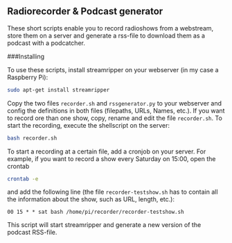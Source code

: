 ## Radiorecorder & Podcast generator

These short scripts enable you to record radioshows from a webstream, store them on a server and generate a rss-file to download them as a podcast with a podcatcher.

###Installing

To use these scripts, install streamripper on your webserver (in my case a Raspberry Pi):  
```bash
sudo apt-get install streamripper
```
Copy the two files `recorder.sh` and `rssgenerator.py` to your webserver and config the definitions in both files (filepaths, URLs, Names, etc.).
If you want to record ore than one show, copy, rename and edit the file `recorder.sh`.
To start the recording, execute the shellscript on the server:
```bash
bash recorder.sh
```
To start a recording at a certain file, add a cronjob on your server. For example, if you want to record a show every Saturday on 15:00, open the crontab
```bash
crontab -e
```
and add the following line (the file `recorder-testshow.sh` has to contain all the information about the show, such as URL, length, etc.):
```
00 15 * * sat bash /home/pi/recorder/recorder-testshow.sh 
```
This script will start streamripper and generate a new version of the podcast RSS-file.